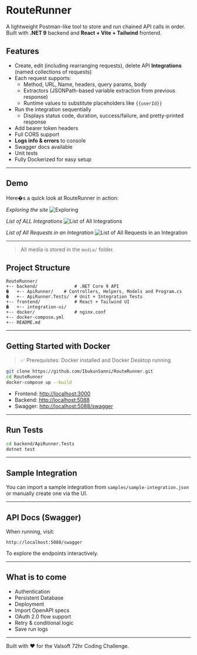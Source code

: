 # RouteRunner

A lightweight Postman-like tool to store and run chained API calls in order. Built with **.NET 9** backend and **React + Vite + Tailwind** frontend.

## Features

- Create, edit (including rearranging requests), delete API **Integrations** (named collections of requests)
- Each request supports:
  - Method, URL, Name, headers, query params, body
  - Extractors (JSONPath-based variable extraction from previous response)
  - Runtime values to substitute placeholders like `{{userId}}`
- Run the integration sequentially
  - Displays status code, duration, success/failure, and pretty-printed response
- Add bearer token headers
- Full CORS support
- **Logs info & errors** to console
- Swagger docs available
- Unit tests
- Fully Dockerized for easy setup

---
## Demo

Here�s a quick look at RouteRunner in action:

*Exploring the site*
![Exploring](media/navigation.gif)

*List of ALL Integrations*
![List of All Integrations](media/integrations_list.png)

*List of All Requests in an Integration*
![List of All Requests in an Integration](media/integrations_edit.png)

---
<!-- Add more as needed -->

> All media is stored in the `media/` folder.

## Project Structure

```
RouteRunner/
+-- backend/              # .NET Core 9 API
�   +-- ApiRunner/    # Controllers, Helpers, Models and Program.cs
�   +-- ApiRunner.Tests/  # Unit + Integration Tests
+-- frontend/             # React + Tailwind UI
�   +-- integration-ui/
+-- docker/               # nginx.conf
+-- docker-compose.yml
+-- README.md
```

---

## Getting Started with Docker

> ✅ Prerequisites: Docker installed and Docker Desktop running

```bash
git clone https://github.com/IbukunSanni/RouteRunner.git
cd RouteRunner
docker-compose up --build
```

- Frontend: [http://localhost:3000](http://localhost:3000)
- Backend: [http://localhost:5088](http://localhost:5088)
- Swagger: [http://localhost:5088/swagger](http://localhost:5088/swagger)

---

## Run Tests

```bash
cd backend/ApiRunner.Tests
dotnet test
```

---

## Sample Integration

You can import a sample integration from `samples/sample-integration.json` or manually create one via the UI.

---

## API Docs (Swagger)

When running, visit:

```
http://localhost:5088/swagger
```

To explore the endpoints interactively.

---


## What is to come

- Authentication
- Persistent Database
- Deployment
- Import OpenAPI specs
- OAuth 2.0 flow support
- Retry & conditional logic
- Save run logs

---

Built with ❤️ for the Valsoft 72hr Coding Challenge.




